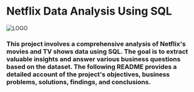# Netflix Data Analysis Using SQL

![LOGO](https://github.com/user-attachments/assets/d68d9ed3-29a5-4437-a23b-c8655dd59ee7)


### This project involves a comprehensive analysis of Netflix's movies and TV shows data using SQL. The goal is to extract valuable insights and answer various business questions based on the dataset. The following README provides a detailed account of the project's objectives, business problems, solutions, findings, and conclusions.
